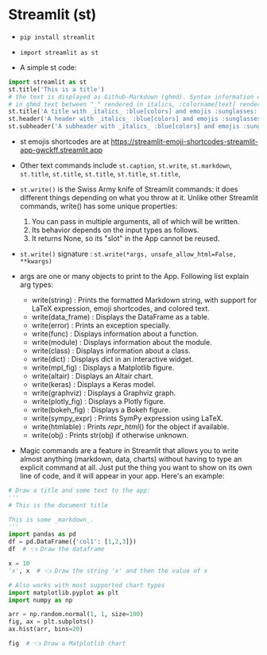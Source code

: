 # Streamlit (st)

- `pip install streamlit`

- `import streamlit as st`

- A simple st code:

```python
import streamlit as st
st.title('This is a title')
# the text is displayed as Github-Markdown (ghmd). Syntax information can be found at: https://github.github.com/gfm.
# in ghmd text between "_" rendered in italics, :colorname[text] rendered in color and :emojishortcode: gives emoji
st.title('A title with _italics_ :blue[colors] and emojis :sunglasses:')
st.header('A header with _italics_ :blue[colors] and emojis :sunglasses:')
st.subheader('A subheader with _italics_ :blue[colors] and emojis :sunglasses:')
```

- st emojis shortcodes are at https://streamlit-emoji-shortcodes-streamlit-app-gwckff.streamlit.app

- Other text commands include `st.caption`, `st.write`, `st.markdown`, `st.title`, `st.title`, `st.title`, `st.title`, `st.title`,

- `st.write()` is the Swiss Army knife of Streamlit commands: it does different things depending on what you throw at it. Unlike other Streamlit commands, write() has some unique properties:

  1. You can pass in multiple arguments, all of which will be written.
  2. Its behavior depends on the input types as follows.
  3. It returns None, so its "slot" in the App cannot be reused.

- `st.write()` signature : `st.write(*args, unsafe_allow_html=False, **kwargs)`

- args are one or many objects to print to the App. Following list explain arg types:

  - write(string) : Prints the formatted Markdown string, with support for LaTeX expression, emoji shortcodes, and colored text.
  - write(data_frame) : Displays the DataFrame as a table.
  - write(error) : Prints an exception specially.
  - write(func) : Displays information about a function.
  - write(module) : Displays information about the module.
  - write(class) : Displays information about a class.
  - write(dict) : Displays dict in an interactive widget.
  - write(mpl_fig) : Displays a Matplotlib figure.
  - write(altair) : Displays an Altair chart.
  - write(keras) : Displays a Keras model.
  - write(graphviz) : Displays a Graphviz graph.
  - write(plotly_fig) : Displays a Plotly figure.
  - write(bokeh_fig) : Displays a Bokeh figure.
  - write(sympy_expr) : Prints SymPy expression using LaTeX.
  - write(htmlable) : Prints _repr_html_() for the object if available.
  - write(obj) : Prints str(obj) if otherwise unknown.

- Magic commands are a feature in Streamlit that allows you to write almost anything (markdown, data, charts) without having to type an explicit command at all. Just put the thing you want to show on its own line of code, and it will appear in your app. Here's an example:

```python
# Draw a title and some text to the app:
'''
# This is the document title

This is some _markdown_.
'''
import pandas as pd
df = pd.DataFrame({'col1': [1,2,3]})
df  # 👈 Draw the dataframe

x = 10
'x', x  # 👈 Draw the string 'x' and then the value of x

# Also works with most supported chart types
import matplotlib.pyplot as plt
import numpy as np

arr = np.random.normal(1, 1, size=100)
fig, ax = plt.subplots()
ax.hist(arr, bins=20)

fig  # 👈 Draw a Matplotlib chart
```
